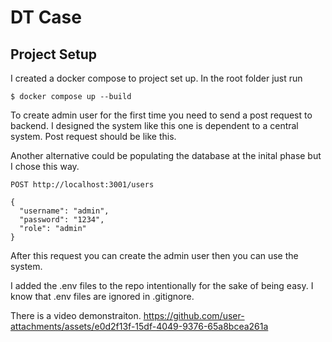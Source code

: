 # DT Case

## Project Setup
I created a docker compose to project set up. In the root folder just run

``$ docker compose up --build``

To create admin user for the first time you need to send a post request to backend. I designed the system like this one is dependent to a central system. Post request should be like this. 

Another alternative could be populating the database at the inital phase but I chose this way.

```
POST http://localhost:3001/users

{
  "username": "admin",
  "password": "1234",
  "role": "admin"
}
```

After this request you can create the admin user then you can use the system.

I added the .env files to the repo intentionally for the sake of being easy. I know that .env files are ignored in .gitignore.


There is a video demonstraiton.
https://github.com/user-attachments/assets/e0d2f13f-15df-4049-9376-65a8bcea261a


